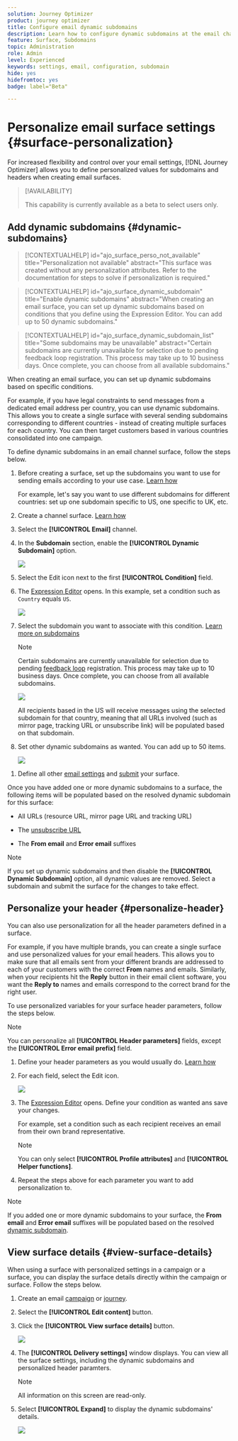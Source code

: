 ```yaml
---
solution: Journey Optimizer
product: journey optimizer
title: Configure email dynamic subdomains
description: Learn how to configure dynamic subdomains at the email channel surface level
feature: Surface, Subdomains
topic: Administration
role: Admin
level: Experienced
keywords: settings, email, configuration, subdomain
hide: yes
hidefromtoc: yes
badge: label="Beta"

---
```

# Personalize email surface settings {#surface-personalization}

For increased flexibility and control over your email settings, [!DNL Journey Optimizer] allows you to define personalized values for subdomains and headers<!--and URL tracking parameters--> when creating email surfaces.

>[!AVAILABILITY]
>
>This capability is currently available as a beta to select users only. <!--To join the beta program, contact Adobe Customer Care.-->

## Add dynamic subdomains {#dynamic-subdomains}

>[!CONTEXTUALHELP]
>id="ajo_surface_perso_not_available"
>title="Personalization not available"
>abstract="This surface was created without any personalization attributes. Refer to the documentation for steps to solve if personalization is required."

>[!CONTEXTUALHELP]
>id="ajo_surface_dynamic_subdomain"
>title="Enable dynamic subdomains"
>abstract="When creating an email surface, you can set up dynamic subdomains based on conditions that you define using the Expression Editor. You can add up to 50 dynamic subdomains."

>[!CONTEXTUALHELP]
>id="ajo_surface_dynamic_subdomain_list"
>title="Some subdomains may be unavailable"
>abstract="Certain subdomains are currently unavailable for selection due to pending feedback loop registration. This process may take up to 10 business days. Once complete, you can choose from all available subdomains."

When creating an email surface, you can set up dynamic subdomains based on specific conditions.

For example, if you have legal constraints to send messages from a dedicated email address per country, you can use dynamic subdomains. This allows you to create a single surface with several sending subdomains corresponding to different countries - instead of creating multiple surfaces for each country. You can then target customers based in various countries consolidated into one campaign.

To define dynamic subdomains in an email channel surface, follow the steps below.

1. Before creating a surface, set up the subdomains you want to use for sending emails according to your use case. [Learn how](../configuration/about-subdomain-delegation.md)

    For example, let's say you want to use different subdomains for different countries: set up one subdomain specific to US, one specific to UK, etc.

1. Create a channel surface. [Learn how](../configuration/channel-surfaces.md)

1. Select the **[!UICONTROL Email]** channel.

1. In the **Subdomain** section, enable the **[!UICONTROL Dynamic Subdomain]** option.

    ![](assets/surface-email-dynamic-subdomain.png)

1. Select the Edit icon next to the first **[!UICONTROL Condition]** field.

1. The [Expression Editor](../personalization/personalization-build-expressions.md) opens. In this example, set a condition such as `Country` equals `US`.

    ![](assets/surface-email-edit-condition.png)

1. Select the subdomain you want to associate with this condition. [Learn more on subdomains](../configuration/about-subdomain-delegation.md)

    >[!NOTE]
    >
    >Certain subdomains are currently unavailable for selection due to pending [feedback loop](../reports/deliverability.md#feedback-loops) registration. This process may take up to 10 business days. Once complete, you can choose from all available subdomains. <!--where FL registration happens? is it when delegating a subdomain and you're awaiting from subdomain validation? or is it on ISP side only?-->

    ![](assets/surface-email-select-subdomain.png)

    All recipients based in the US will receive messages using the selected subdomain for that country, meaning that all URLs involved (such as mirror page, tracking URL or unsubscribe link) will be populated based on that subdomain.

1. Set other dynamic subdomains as wanted. You can add up to 50 items.

    ![](assets/surface-email-add-dynamic-subdomain.png)

<!--Select the [IP pool](../configuration/ip-pools.md) to associate with the surface. [Learn more](email-settings.md#subdomains-and-ip-pools)-->

1. Define all other [email settings](email-settings.md) and [submit](../configuration/channel-surfaces.md#create-channel-surface) your surface.

Once you have added one or more dynamic subdomains to a surface, the following items will be populated based on the resolved dynamic subdomain for this surface:

* All URLs (resource URL, mirror page URL and tracking URL)

* The [unsubscribe URL](email-settings.md#list-unsubscribe)

* The **From email** and **Error email** suffixes

>[!NOTE]
>
>If you set up dynamic subdomains and then disable the **[!UICONTROL Dynamic Subdomain]** option, all dynamic values are removed. Select a subdomain and submit the surface for the changes to take effect.

## Personalize your header {#personalize-header}

You can also use personalization for all the header parameters defined in a surface.

For example, if you have multiple brands, you can create a single surface and use personalized values for your email headers. This allows you to make sure that all emails sent from your different brands are addressed to each of your customers with the correct **From** names and emails. Similarly, when your recipients hit the **Reply** button in their email client software, you want the **Reply to** names and emails correspond to the correct brand for the right user.

To use personalized variables for your surface header parameters, follow the steps below.

>[!NOTE]
>
>You can personalize all **[!UICONTROL Header parameters]** fields, except the **[!UICONTROL Error email prefix]** field.


1. Define your header parameters as you would usually do. [Learn how](email-settings.md#email-header)

1. For each field, select the Edit icon.

    ![](assets/surface-email-personalize-header.png)

1. The [Expression Editor](../personalization/personalization-build-expressions.md) opens. Define your condition as wanted ans save your changes.

    For example, set a condition such as each recipient receives an email from their own brand representative.

    >[!NOTE]
    >
    >You can only select **[!UICONTROL Profile attributes]** and **[!UICONTROL Helper functions]**.

1. Repeat the steps above for each parameter you want to add personalization to.

>[!NOTE]
>
>If you added one or more dynamic subdomains to your surface, the **From email** and **Error email** suffixes will be populated based on the resolved [dynamic subdomain](#dynamic-subdomains).

<!--
## Use personalized URL tracking {#personalize-url-tracking}

To use personalized URL tracking prameters, follow the steps below.

1. Select the profile attribute of your choice from the expression editor.

1. Repeat the steps above for each tracking parameter you want to personalize.

Now when the email is sent out, this parameter will be automatically appended to the end of the URL. You can then capture this parameter in web analytics tools or in performance reports.
-->

## View surface details {#view-surface-details}

When using a surface with personalized settings in a campaign or a surface, you can display the surface details directly within the campaign or surface. Follow the steps below.

1. Create an email [campaign](../campaigns/create-campaign.md) or [journey](../building-journeys/journey-gs.md).

1. Select the **[!UICONTROL Edit content]** button.

1. Click the **[!UICONTROL View surface details]** button.

    ![](assets/campaign-view-surface-details.png)

1. The **[!UICONTROL Delivery settings]** window displays. You can view all the surface settings, including the dynamic subdomains and personalized header paramters.

    >[!NOTE]
    >
    >All information on this screen are read-only.

1. Select **[!UICONTROL Expand]** to display the dynamic subdomains' details.

    ![](assets/campaign-delivery-settings-subdomain-expand.png)

